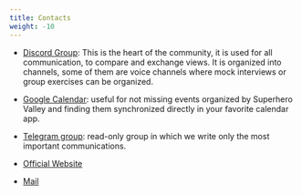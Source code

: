 ```yaml
---
title: Contacts
weight: -10
---
```


- [Discord Group](https://discord.gg/DhU5ryCT): This is the heart of the community, it is used for all communication, to compare and exchange views. It is organized into channels, some of them are voice channels where mock interviews or group exercises can be organized.

- [Google Calendar](https://calendar.google.com/calendar/u/0?cid=cXAxaDMxbHBkMTZnbXAxYm04ZW91bW1nY2tAZ3JvdXAuY2FsZW5kYXIuZ29vZ2xlLmNvbQ): useful for not missing events organized by Superhero Valley and finding them synchronized directly in your favorite calendar app.

- [Telegram group](https://t.me/joinchat/BIi_0VOdXr8h5BkCh5n5Gg): read-only group in which we write only the most important communications.

- [Official Website](https://superherovalley.fun/)
- [Mail](mailto:info@superheroesvalley.fun)

